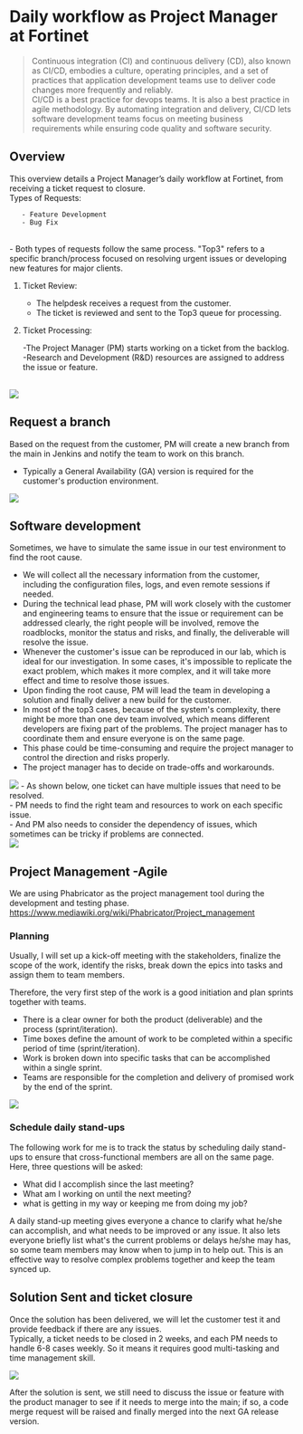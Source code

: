 # Daily workflow as Project Manager at Fortinet

>Continuous integration (CI) and continuous delivery (CD), also known as CI/CD, embodies a culture, operating principles, and a set of practices that application development teams use to deliver code changes more frequently and reliably. <br>
>CI/CD is a best practice for devops teams. It is also a best practice in agile methodology. By automating integration and delivery, CI/CD lets software development teams focus on meeting business requirements while ensuring code quality and software security.

## Overview
This overview details a Project Manager’s daily workflow at Fortinet, from receiving a ticket request to closure. <br>
Types of Requests:

       - Feature Development
       - Bug Fix

<br>
- Both types of requests follow the same process. "Top3" refers to a specific branch/process focused on resolving urgent issues or developing new features for major clients. <br>

1. Ticket Review:

      - The helpdesk receives a request from the customer.
      - The ticket is reviewed and sent to the Top3 queue for processing.
2. Ticket Processing:

      -The Project Manager (PM) starts working on a ticket from the backlog.
      -Research and Development (R&D) resources are assigned to address the issue or feature.
 <br>





<img src="https://user-images.githubusercontent.com/79688638/202586118-0dad4999-6c02-4ffe-8197-c2356f8b436f.png">

## Request a branch

Based on the request from the customer, PM will create a new branch from the main in Jenkins and notify the team to work on this branch. <br>
- Typically a General Availability (GA) version is required for the customer's production environment. <br>

<img src="https://user-images.githubusercontent.com/79688638/202586452-30407e27-f1a9-43fb-b5ba-17f601d682ec.png">

## Software development
Sometimes, we have to simulate the same issue in our test environment to find the root cause. <br>
- We will collect all the necessary information from the customer, including the configuration files, logs, and even remote sessions if needed. <br>
- During the technical lead phase, PM will work closely with the customer and engineering teams to ensure that the issue or requirement can be addressed clearly, the right people will be involved, remove the roadblocks, monitor the status and risks, and finally, the deliverable will resolve the issue.<br>
- Whenever the customer's issue can be reproduced in our lab, which is ideal for our investigation. In some cases, it's impossible to replicate the exact problem, which makes it more complex, and it will take more effect and time to resolve those issues.  <br>
- Upon finding the root cause, PM will lead the team in developing a solution and finally deliver a new build for the customer.  <br>
- In most of the top3 cases, because of the system's complexity, there might be more than one dev team involved, which means different developers are fixing part of the problems. The project manager has to coordinate them and ensure everyone is on the same page. 
- This phase could be time-consuming and require the project manager to control the direction and risks properly. 
- The project manager has to decide on trade-offs and workarounds. 


<img src="https://user-images.githubusercontent.com/79688638/202586670-b2b8c472-a2ff-472b-9119-098cc0a6511f.png">
- As shown below, one ticket can have multiple issues that need to be resolved. <br>
- PM needs to find the right team and resources to work on each specific issue. <br>
- And PM also needs to consider the dependency of issues, which sometimes can be tricky if problems are connected. <br>

<img src="https://user-images.githubusercontent.com/79688638/204415800-bd840fd4-1d2f-41ee-aeac-b445a11e3122.PNG">

## Project Management -Agile
We are using Phabricator as the project management tool during the development and testing phase. <br>
https://www.mediawiki.org/wiki/Phabricator/Project_management
<br>
### Planning
Usually, I will set up a kick-off meeting with the stakeholders, finalize the scope of the work, identify the risks, break down the epics into tasks and assign them to team members. <br>

Therefore, the very first step of the work is a good initiation and plan sprints together with teams. <br>
- There is a clear owner for both the product (deliverable) and the process (sprint/iteration).<br>
- Time boxes define the amount of work to be completed within a specific period of time (sprint/iteration).<br>
- Work is broken down into specific tasks that can be accomplished within a single sprint.<br>
- Teams are responsible for the completion and delivery of promised work by the end of the sprint.<br>

<img src="https://user-images.githubusercontent.com/79688638/204999289-d8d692a0-47b8-4c54-9af9-4549656755ac.png">

### Schedule daily stand-ups

The following work for me is to track the status by scheduling daily stand-ups to ensure that cross-functional members are all on the same page.<br>
Here, three questions will be asked:<br>

- What did I accomplish since the last meeting?<br>
- What am I working on until the next meeting?<br>
- what is getting in my way or keeping me from doing my job?<br>

A daily stand-up meeting gives everyone a chance to clarify what he/she can accomplish, and what needs to be improved or any issue. It also lets everyone briefly list what's the current problems or delays he/she may has, so some team members may know when to jump in to help out. This is an effective way to resolve complex problems together and keep the team synced up. 


## Solution Sent and ticket closure 
Once the solution has been delivered, we will let the customer test it and provide feedback if there are any issues.  <br>
Typically, a ticket needs to be closed in 2 weeks, and each PM needs to handle 6-8 cases weekly. So it means it requires good multi-tasking and time management skill. <br>



<img src="https://user-images.githubusercontent.com/79688638/202586908-0e463174-0bdb-40dc-a2b1-a910b5df9af9.png">

After the solution is sent, we still need to discuss the issue or feature with the product manager to see if it needs to merge into the main; if so, a code merge request will be raised and finally merged into the next GA release version. <br>
